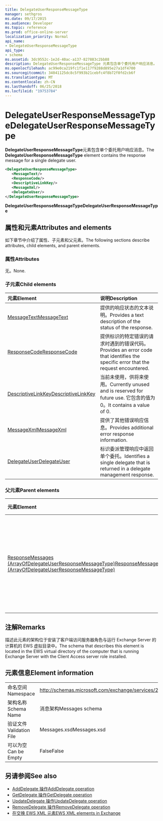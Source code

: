 ```yaml
---
title: DelegateUserResponseMessageType
manager: sethgros
ms.date: 09/17/2015
ms.audience: Developer
ms.topic: reference
ms.prod: office-online-server
localization_priority: Normal
api_name:
- DelegateUserResponseMessageType
api_type:
- schema
ms.assetid: 3dc9552c-1e2d-40ac-a137-827883c2bb88
description: DelegateUserResponseMessageType 元素包含单个委托用户响应消息。
ms.openlocfilehash: ac99e0ca219fc1f1e117f9288d895e27a1df4700
ms.sourcegitcommit: 34041125dc8c5f993b21cebfc4f8b72f0fd2cb6f
ms.translationtype: MT
ms.contentlocale: zh-CN
ms.lasthandoff: 06/25/2018
ms.locfileid: "19753784"
---
```

# <a name="delegateuserresponsemessagetype"></a><span data-ttu-id="2d6b0-103">DelegateUserResponseMessageType</span><span class="sxs-lookup"><span data-stu-id="2d6b0-103">DelegateUserResponseMessageType</span></span>

<span data-ttu-id="2d6b0-104">**DelegateUserResponseMessageType**元素包含单个委托用户响应消息。</span><span class="sxs-lookup"><span data-stu-id="2d6b0-104">The **DelegateUserResponseMessageType** element contains the response message for a single delegate user.</span></span> 
  
```xml
<DelegateUserResponseMessageType>
   <MessageText/>
   <ResponseCode/>
   <DescriptiveLinkKey/>
   <MessageXml/>
   <DelegateUser/>
</DelegateUserResponseMessageType>
```

<span data-ttu-id="2d6b0-105">**DelegateUserResponseMessageType**</span><span class="sxs-lookup"><span data-stu-id="2d6b0-105">**DelegateUserResponseMessageType**</span></span>

## <a name="attributes-and-elements"></a><span data-ttu-id="2d6b0-106">属性和元素</span><span class="sxs-lookup"><span data-stu-id="2d6b0-106">Attributes and elements</span></span>

<span data-ttu-id="2d6b0-107">如下章节中介绍了属性、子元素和父元素。</span><span class="sxs-lookup"><span data-stu-id="2d6b0-107">The following sections describe attributes, child elements, and parent elements.</span></span>
  
### <a name="attributes"></a><span data-ttu-id="2d6b0-108">属性</span><span class="sxs-lookup"><span data-stu-id="2d6b0-108">Attributes</span></span>

<span data-ttu-id="2d6b0-109">无。</span><span class="sxs-lookup"><span data-stu-id="2d6b0-109">None.</span></span>
  
### <a name="child-elements"></a><span data-ttu-id="2d6b0-110">子元素</span><span class="sxs-lookup"><span data-stu-id="2d6b0-110">Child elements</span></span>

|<span data-ttu-id="2d6b0-111">**元素**</span><span class="sxs-lookup"><span data-stu-id="2d6b0-111">**Element**</span></span>|<span data-ttu-id="2d6b0-112">**说明**</span><span class="sxs-lookup"><span data-stu-id="2d6b0-112">**Description**</span></span>|
|:-----|:-----|
|[<span data-ttu-id="2d6b0-113">MessageText</span><span class="sxs-lookup"><span data-stu-id="2d6b0-113">MessageText</span></span>](messagetext.md) <br/> |<span data-ttu-id="2d6b0-114">提供的响应状态的文本说明。</span><span class="sxs-lookup"><span data-stu-id="2d6b0-114">Provides a text description of the status of the response.</span></span>  <br/> |
|[<span data-ttu-id="2d6b0-115">ResponseCode</span><span class="sxs-lookup"><span data-stu-id="2d6b0-115">ResponseCode</span></span>](responsecode.md) <br/> |<span data-ttu-id="2d6b0-116">提供标识的特定错误的请求时遇到的错误代码。</span><span class="sxs-lookup"><span data-stu-id="2d6b0-116">Provides an error code that identifies the specific error that the request encountered.</span></span>  <br/> |
|[<span data-ttu-id="2d6b0-117">DescriptiveLinkKey</span><span class="sxs-lookup"><span data-stu-id="2d6b0-117">DescriptiveLinkKey</span></span>](descriptivelinkkey.md) <br/> |<span data-ttu-id="2d6b0-118">当前未使用，供将来使用。</span><span class="sxs-lookup"><span data-stu-id="2d6b0-118">Currently unused and is reserved for future use.</span></span> <span data-ttu-id="2d6b0-119">它包含的值为 0。</span><span class="sxs-lookup"><span data-stu-id="2d6b0-119">It contains a value of 0.</span></span>  <br/> |
|[<span data-ttu-id="2d6b0-120">MessageXml</span><span class="sxs-lookup"><span data-stu-id="2d6b0-120">MessageXml</span></span>](messagexml.md) <br/> |<span data-ttu-id="2d6b0-121">提供了其他错误响应信息。</span><span class="sxs-lookup"><span data-stu-id="2d6b0-121">Provides additional error response information.</span></span>  <br/> |
|[<span data-ttu-id="2d6b0-122">DelegateUser</span><span class="sxs-lookup"><span data-stu-id="2d6b0-122">DelegateUser</span></span>](delegateuser.md) <br/> |<span data-ttu-id="2d6b0-123">标识委派管理响应中返回单个委托。</span><span class="sxs-lookup"><span data-stu-id="2d6b0-123">Identifies a single delegate that is returned in a delegate management response.</span></span>  <br/> |
   
### <a name="parent-elements"></a><span data-ttu-id="2d6b0-124">父元素</span><span class="sxs-lookup"><span data-stu-id="2d6b0-124">Parent elements</span></span>

|<span data-ttu-id="2d6b0-125">**元素**</span><span class="sxs-lookup"><span data-stu-id="2d6b0-125">**Element**</span></span>|<span data-ttu-id="2d6b0-126">**说明**</span><span class="sxs-lookup"><span data-stu-id="2d6b0-126">**Description**</span></span>|
|:-----|:-----|
|[<span data-ttu-id="2d6b0-127">ResponseMessages (ArrayOfDelegateUserResponseMessageType)</span><span class="sxs-lookup"><span data-stu-id="2d6b0-127">ResponseMessages (ArrayOfDelegateUserResponseMessageType)</span></span>](responsemessages-arrayofdelegateuserresponsemessagetype.md) <br/> |<span data-ttu-id="2d6b0-128">包含为 Exchange Web 服务代理管理请求的响应消息。</span><span class="sxs-lookup"><span data-stu-id="2d6b0-128">Contains the response messages for an Exchange Web Services delegate management request.</span></span>  <br/> |
   
## <a name="remarks"></a><span data-ttu-id="2d6b0-129">注解</span><span class="sxs-lookup"><span data-stu-id="2d6b0-129">Remarks</span></span>

<span data-ttu-id="2d6b0-130">描述此元素的架构位于安装了客户端访问服务器角色与运行 Exchange Server 的计算机的 EWS 虚拟目录中。</span><span class="sxs-lookup"><span data-stu-id="2d6b0-130">The schema that describes this element is located in the EWS virtual directory of the computer that is running Exchange Server with the Client Access server role installed.</span></span>
  
## <a name="element-information"></a><span data-ttu-id="2d6b0-131">元素信息</span><span class="sxs-lookup"><span data-stu-id="2d6b0-131">Element information</span></span>

|||
|:-----|:-----|
|<span data-ttu-id="2d6b0-132">命名空间</span><span class="sxs-lookup"><span data-stu-id="2d6b0-132">Namespace</span></span>  <br/> |http://schemas.microsoft.com/exchange/services/2006/messages  <br/> |
|<span data-ttu-id="2d6b0-133">架构名称</span><span class="sxs-lookup"><span data-stu-id="2d6b0-133">Schema Name</span></span>  <br/> |<span data-ttu-id="2d6b0-134">消息架构</span><span class="sxs-lookup"><span data-stu-id="2d6b0-134">Messages schema</span></span>  <br/> |
|<span data-ttu-id="2d6b0-135">验证文件</span><span class="sxs-lookup"><span data-stu-id="2d6b0-135">Validation File</span></span>  <br/> |<span data-ttu-id="2d6b0-136">Messages.xsd</span><span class="sxs-lookup"><span data-stu-id="2d6b0-136">Messages.xsd</span></span>  <br/> |
|<span data-ttu-id="2d6b0-137">可以为空</span><span class="sxs-lookup"><span data-stu-id="2d6b0-137">Can be Empty</span></span>  <br/> |<span data-ttu-id="2d6b0-138">False</span><span class="sxs-lookup"><span data-stu-id="2d6b0-138">False</span></span>  <br/> |
   
## <a name="see-also"></a><span data-ttu-id="2d6b0-139">另请参阅</span><span class="sxs-lookup"><span data-stu-id="2d6b0-139">See also</span></span>

- [<span data-ttu-id="2d6b0-140">AddDelegate 操作</span><span class="sxs-lookup"><span data-stu-id="2d6b0-140">AddDelegate operation</span></span>](adddelegate-operation.md)  
- [<span data-ttu-id="2d6b0-141">GetDelegate 操作</span><span class="sxs-lookup"><span data-stu-id="2d6b0-141">GetDelegate operation</span></span>](getdelegate-operation.md) 
- [<span data-ttu-id="2d6b0-142">UpdateDelegate 操作</span><span class="sxs-lookup"><span data-stu-id="2d6b0-142">UpdateDelegate operation</span></span>](updatedelegate-operation.md)  
- [<span data-ttu-id="2d6b0-143">RemoveDelegate 操作</span><span class="sxs-lookup"><span data-stu-id="2d6b0-143">RemoveDelegate operation</span></span>](removedelegate-operation.md)
- [<span data-ttu-id="2d6b0-144">在交换 EWS XML 元素</span><span class="sxs-lookup"><span data-stu-id="2d6b0-144">EWS XML elements in Exchange</span></span>](ews-xml-elements-in-exchange.md)

